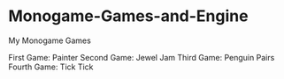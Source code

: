 # Monogame-Games-and-Engine
 My Monogame Games
 
 First Game: Painter
 Second Game: Jewel Jam
 Third Game: Penguin Pairs
 Fourth Game: Tick Tick
